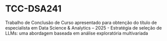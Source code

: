 # TCC-DSA241
Trabalho de Conclusão de Curso apresentado para obtenção do título de especialista em Data Science &amp; Analytics – 2025 - Estratégia de seleção de LLMs: uma abordagem baseada em análise exploratória multivariada
